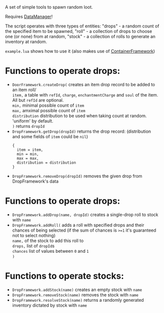 A set of simple tools to spawn random loot.

Requires [DataManager](https://github.com/tes3mp-scripts/DataManager)!

The script operates with three types of entities: "drops" - a random count of the specified item to be spawned, "roll" - a collection of drops to choose one (or none) from at random, "stock" - a collection of rolls to generate an inventory at random.

`example.lua` shows how to use it (also makes use of [ContainerFramework](https://github.com/tes3mp-scripts/ContainerFramework))

Functions to operate drops:
=====
* `DoorFramework.createDrop(` creates an item drop record to be added to an item roll/  
  `item,` a table with `refId`, `charge`, `enchantmentCharge` and `soul` of the item. All but `refId` are optional.  
  `min,` minimal possible count of `item`  
  `max,` amximal possible count of `item`  
  `distribution` distribution to be used when taking count at random. 'uniform' by default.  
  `)`
  returns `dropId`
* `DropFramework.getDrop(dropId)`
  returns the drop record: (distribution and some fields of `item` could be `nil`)
  ```
  {
    item = item,
    min = min,
    max = max,
    distribution = distribution
  }
  ```
* `DropFramework.removeDrop(dropId)` removes the given drop from DropFramework's data

Functions to operate drops:
=====
* `DropFramework.addDrop(name, dropId)` creates a single-drop roll to stock with `name`
* `DropFramework.addRoll(` adds a roll with specified drops and their chances of being selected (if the sum of chances is `>=1` it's guaranteed not to select nothing)  
  `name,` of the stock to add this roll to  
  `drops,` list of `dropId`s  
  `chances` list of values between `0` and `1`  
  `)`

Functions to operate stocks:
=====
* `DropFramework.addStock(name)` creates an empty stock with `name`
* `DropFramework.removeStock(name)` removes the stock with `name`
* `DropFramework.resolveStock(name)` returns a randomly generated inventory dictated by stock with `name`